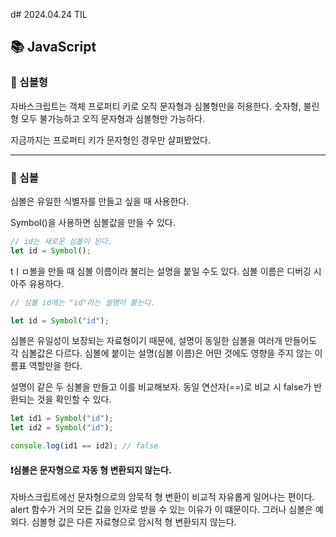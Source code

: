 d# 2024.04.24 TIL

## 📚 JavaScript

### 🚨 심볼형

자바스크립트는 객체 프로퍼티 키로 오직 문자형과 심볼형만을 허용한다. 숫자형, 불린형 모두 불가능하고 오직 문자형과 심볼형만 가능하다.

지금까지는 프로퍼티 키가 문자형인 경우만 살펴봤었다.

---

### 🚨 심볼

심볼은 유일한 식별자를 만들고 싶을 때 사용한다.

Symbol()을 사용하면 심볼값을 만들 수 있다.

```js
// id는 새로운 심볼이 된다.
let id = Symbol();
```

tㅣㅁ볼을 만들 때 심볼 이름이라 불리는 설명을 붙일 수도 있다. 심볼 이름은 디버깅 시 아주 유용하다.

```js
// 심볼 id에는 "id"라는 설명이 붙는다.

let id = Symbol("id");
```

심볼은 유일성이 보장되는 자료형이기 때문에, 설명이 동일한 심볼을 여러개 만들어도 각 심볼값은 다르다. 심볼에 붙이는 설명(심볼 이름)은 어떤 것에도 영향을 주지 않는 이름표 역할만을 한다.

설명이 같은 두 심볼을 만들고 이를 비교해보자. 동일 연산자(==)로 비교 시 false가 반환되는 것을 확인할 수 있다.

```js
let id1 = Symbol("id");
let id2 = Symbol("id");

console.log(id1 == id2); // false
```

#### ❗️심볼은 문자형으로 자동 형 변환되지 않는다.

자바스크립트에선 문자형으로의 암묵적 형 변환이 비교적 자유롭게 일어나는 편이다. alert 함수가 거의 모든 값을 인자로 받을 수 있는 이유가 이 떄문이다. 그러나 심볼은 예외다. 심볼형 값은 다른 자료형으로 암시적 형 변환되지 않는다.
